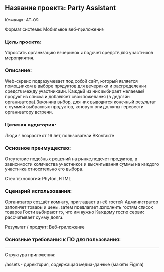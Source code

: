 ## Название проекта: Party Assistant

Команда: АТ-09

Формат системы: Мобильное веб-приложение

### Цель проекта:

Упростить организацию вечеринок и подсчет средств для участников мероприятия.

### Описание:
Web-сервис подразумевает под собой сайт, который является помощником в выборе продуктов для вечеринки и распределении средств между участниками. Каждый из них выбирает желаемый продукт из списка и добавляет свои пожелания (в дедлайн организатора).Закончив выбор, для них выводится конечный результат с суммой выбранных продуктов, которую они должны перевести организатору встречи.

### Целевая аудитория:
Люди в возрасте от 16 лет, пользователи ВКонтакте

### Основное преимущество:
Отсутствие подобных решений на рынке,подсчет продуктов, в зависимости количества участников и высчитывания суммы на каждого участника относительно его выбора.

Стек технологий: Phyton, HTML

### Сценарий использования:

Организатор создаёт комнату, приглашает в неё гостей.
Администратор заполняет товары и цены, затем предлагает дополнить гостям список товаров
Гости выбирают то, что им нужно
Каждому гостю сервис рассчитывает сумму долга.

Результат / продукт: Веб-приложение

### Основные требования к ПО для пользования:

----

Структура приложения:

/assets - директория, содержащая медиа-данные (макеты Figma)
